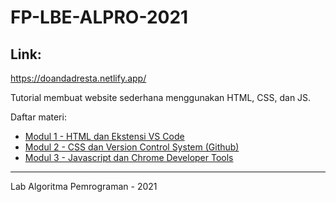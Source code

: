 # FP-LBE-ALPRO-2021

## Link:
https://doandadresta.netlify.app/

Tutorial membuat website sederhana menggunakan HTML, CSS, dan JS.

Daftar materi:
* [Modul 1 - HTML dan Ekstensi VS Code](https://github.com/wiliamhw/LBE-Alpro-2021/wiki/HTML)
* [Modul 2 - CSS dan Version Control System (Github)](https://github.com/wiliamhw/LBE-Alpro-2021/wiki/CSS)
* [Modul 3 - Javascript dan Chrome Developer Tools](https://github.com/wiliamhw/LBE-Alpro-2021/wiki/JS)

***
Lab Algoritma Pemrograman - 2021
